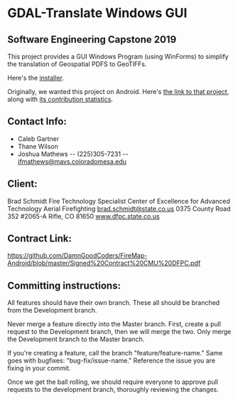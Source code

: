 # GDAL-Translate Windows GUI

## Software Engineering Capstone 2019

This project provides a GUI Windows Program (using WinForms) to simplify the translation of Geospatial PDFS to GeoTIFFs.

Here's the [installer](https://github.com/DamnGoodCoders/GPDF2GTIF-Installer).

Originally, we wanted this project on Android.  Here's [the link to that project](https://github.com/DamnGoodCoders/FireMap-Android/), along with [its contribution statistics](https://github.com/DamnGoodCoders/FireMap-Android/graphs/contributors).

## Contact Info:
- Caleb Gartner
- Thane Wilson
- Joshua Mathews
-- (225)305-7231
-- jfmathews@mavs.coloradomesa.edu

## Client:
Brad Schmidt 
Fire Technology Specialist 
Center of Excellence for Advanced Technology Aerial Firefighting
brad.schmidt@state.co.us
0375 County Road 352 #2065-A
Rifle, CO 81650
www.dfpc.state.co.us

## Contract Link:
https://github.com/DamnGoodCoders/FireMap-Android/blob/master/Signed%20Contract%20CMU%20DFPC.pdf

## Committing instructions:

All features should have their own branch.  These all should be branched from the Development branch.  

Never merge a feature directly into the Master branch.  First, create a pull request to the Development branch, then we will merge the two.  Only merge the Development branch to the Master branch.

If you're creating a feature, call the branch "feature/feature-name."  Same goes with bugfixes: "bug-fix/issue-name."  Reference the issue you are fixing in your commit.

Once we get the ball rolling, we should require everyone to approve pull requests to the development branch, thoroughly reviewing the changes.

